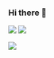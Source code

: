 ### Hi there 👋

<p style="align="left" height="150px">
  <img src="https://github-readme-stats.vercel.app/api/top-langs/?username=KoukiFOL">
  <img src="https://github-readme-stats.vercel.app/api?username=KoukiFOL">
</p>
<p>
  <img src="(https://github-profile-trophy.vercel.app/?username={名前})](https://github.com/ryo-ma/github-profile-trophy">
</p>
<!--
**KoukiFOL/KoukiFOL** is a ✨ _special_ ✨ repository because its `README.md` (this file) appears on your GitHub profile.

Here are some ideas to get you started:

- 🔭 I’m currently working on ...
- 🌱 I’m currently learning ...
- 👯 I’m looking to collaborate on ...
- 🤔 I’m looking for help with ...
- 💬 Ask me about ...
- 📫 How to reach me: ...
- 😄 Pronouns: ...
- ⚡ Fun fact: ...
-->
